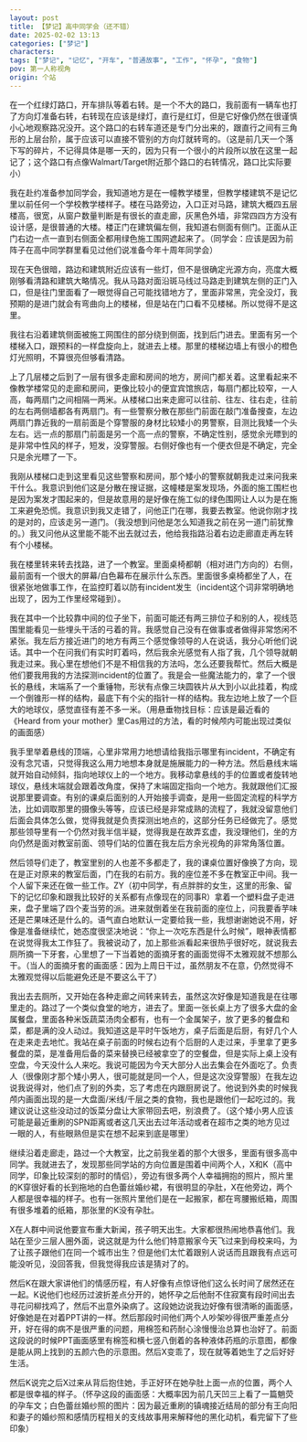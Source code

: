 ```yaml
---
layout: post
title: 【梦记】高中同学会（还不错）
date: 2025-02-02 13:13
categories: ["梦记"]
characters: 
tags: ["梦记", "记忆", "开车", "普通故事", "工作", "怀孕", "食物"]
pov: 第一人称视角
origin: 个站
---
```


在一个红绿灯路口，开车排队等着右转。是一个不大的路口，我前面有一辆车也打了方向灯准备右转，右转现在应该是绿灯，直行是红灯，但是它好像仍然在很谨慎小心地观察路况没开。这个路口的右转车道还是专门分出来的，跟直行之间有三角形的上层台阶，属于应该可以直接不管别的方向灯就转弯的。（这是前几天一个落下写的碎片，不记得具体是哪一天的，因为只有一个很小的片段所以放在这里一起记了；这个路口有点像Walmart/Target附近那个路口的右转情况，路口比实际要小）

我在赴约准备参加同学会，我知道地方是在一幢教学楼里，但教学楼建筑不是记忆里以前任何一个学校教学楼样子。楼在马路旁边，入口正对马路，建筑大概四五层楼高，很宽，从窗户数量判断是有很长的直走廊，灰黑色外墙，非常四四方方没有设计感，是很普通的大楼。楼正门在建筑偏左侧，我知道右侧面有侧门。正面从正门右边一点一直到右侧面全都用绿色施工围网遮起来了。（同学会：应该是因为前阵子在高中同学群里看见过他们说准备今年十周年同学会）

现在天色很暗，路边和建筑附近应该有一些灯，但不是很确定光源方向，亮度大概刚够看清路和建筑大略情况。我从马路对面沿斑马线过马路走到建筑左侧的正门入口，但是往门里面看了一眼觉得自己可能找错地方了，里面非常黑，完全没灯，我预期的是进门就会有弯曲向上的楼梯，但是站在门口看不见楼梯。所以觉得不是这里。

我往右沿着建筑侧面被施工网围住的部分绕到侧面，找到后门进去。里面有另一个楼梯入口，跟预料的一样盘旋向上，就进去上楼。那里的楼梯边墙上有很小的橙色灯光照明，不算很亮但够看清路。

上了几层楼之后到了一层有很多走廊和房间的地方，房间门都关着。这里看起来不像教学楼常见的走廊和房间，更像比较小的便宜宾馆旅店，每扇门都比较窄，一人高，每两扇门之间相隔一两米。从楼梯口出来走廊可以往前、往左、往右走，往前的左右两侧墙都各有两扇门。有一些警察分散在那些门前面在敲门准备搜查，左边两扇门靠近我的一扇前面是个穿警服的身材比较矮小的男警察，目测比我矮一个头左右。远一点的那扇门前面是另一个高一点的警察，不确定性别，感觉余光瞟到的是非常中性风的样子，短发，没穿警服。右侧好像也有一个便衣但是不确定，完全只是余光瞟了一下。

我刚从楼梯口走到这里看见这些警察和房间，那个矮小的警察就朝我走过来问我来干什么。我意识到他们这是分散在搜证据，这幢楼是案发现场，外面的施工围栏也是因为案发才围起来的，但是故意用的是好像在施工似的绿色围网让人以为是在施工来避免恐慌。我意识到我又走错了，问他正门在哪，我要去教室。他说你刚才找的是对的，应该走另一道门。（我没想到问他是怎么知道我之前在另一道门前犹豫的。）我又问他从这里能不能不出去就过去，他给我指路沿着右边走廊直走再左转有个小楼梯。

我在楼里转来转去找路，进了一个教室。里面桌椅都朝（相对进门方向的）右侧，最前面有一个很大的屏幕/白色幕布在展示什么东西。里面很多桌椅都坐了人，在很紧张地做事工作，在监控盯着以防有incident发生（incident这个词非常明确地出现了，因为工作里经常碰到）。

我在其中一个比较靠中间的位子坐下，前面可能还有两三排位子和别的人，视线范围里能看见一些埋头干活的弓着的背。我感觉自己没有在做事或者做得非常悠闲不紧张。我左后方接近进门的地方有两三个感觉像领导的人在说话，我分心听他们说话。其中一个在问我们有实时盯着吗，然后我余光感觉有人指了我，几个领导就朝我走过来。我心里在想他们不是不相信我的方法吗，怎么还要我帮忙。然后大概是他们要我用我的方法探测incident的位置了。我是会一些魔法能力的，拿了一个很长的悬线，末端系了一个重锤物，形状有点像三块圆铁片从大到小以此挂着，构成一个倒锥形一样的结构，最底下有个尖的指针一样的结构。我左边地上放了一个巨大的地球仪，感觉直径有差不多一米。（用悬垂物找目标：应该是最近看的《Heard from your mother》里Cas用过的方法，看的时候颅内可能出现过类似的画面感）

我手里举着悬线的顶端，心里非常用力地想请给我指示哪里有incident，不确定有没有念咒语，只觉得我这么用力地想本身就是施展能力的一种方法。然后悬线末端就开始自动倾斜，指向地球仪上的一个地方。我移动拿悬线的手的位置或者旋转地球仪，悬线末端就会跟着改角度，保持了末端固定指向一个地方。我就跟他们汇报说那里要调查。有别的课桌后面别的人开始接手调查，是用一些固定流程的科学方法，比如调取那里的摄像头等等，应该已经是非常成熟的流程了，我就没留意他们后面会具体怎么做，觉得我就是负责探测出地点的，这部分任务已经做完了。感觉那些领导里有一个仍然对我半信半疑，觉得我是在故弄玄虚，我没理他们，坐的方向仍然是面对教室前面、领导们站的位置在我左后方余光视角的非常角落位置。

然后领导们走了，教室里别的人也差不多都走了，我的课桌位置好像换了方向，现在是正对原来的教室后面，门在我的右前方。我的座位差不多在教室正中间。我一个人留下来还在做一些工作。ZY（初中同学，有点胖胖的女生，这里的形象、留下的记忆印象和跟我比较好的关系都有点像现在的同事R）拿着一个塑料盘子走进来，盘子里端了四个麦当劳的派。进来就倒着坐在我前面的座位上，问我要香芋味还是芒果味还是什么的。语气直白地默认一定要给我一些，我想谢谢她说不用，好像是准备继续忙，她态度很坚决地说：“你上一次吃东西是什么时候”，眼神表情都在说觉得我太工作狂了。我被说动了，加上那些派看起来很热乎很好吃，就说我去厕所摘一下牙套，心里想了一下当着她的面摘牙套的画面觉得不太雅观就不想那么干。（当人的面摘牙套的画面感：因为上周日干过，虽然朋友不在意，仍然觉得不太雅观觉得以后能避免还是不要这么干了）

我出去去厕所，又开始在各种走廊之间转来转去，虽然这次好像是知道我是在往哪里走的。路过了一个类似食堂的地方，进去了。里面一张长桌上方了很多大盘的金属餐盘，里面各种米饭蔬菜汤肉全都有，也有一个金属架子，放了更多的餐盘和菜，都是满的没人动过。我知道这是平时午饭地方，桌子后面是后厨，有好几个人在走来走去地忙。我站在桌子前面的时候右边有个后厨的人走过来，手里拿了更多餐盘的菜，是准备用后备的菜来替换已经被拿空了的空餐盘，但是实际上桌上没有空盘，今天没什么人来吃。我说可能因为今天大部分人出去集会在外面吃了。负责人（很像刚才那个矮小男人，很可能就是同一个人，但是这次没穿警服）在我左边说我说得对，他们点了别的外卖，忘了考虑在内跟厨房说了。他说到外卖的时候我颅内画面出现的是一大盘面/米线/千层之类的食物，我也是跟他们一起吃过的。我建议说让这些没动过的饭菜分盘让大家带回去吧，别浪费了。（这个矮小男人应该可能是最近重刷的SPN距离或者这几天出去过年活动或者在超市之类的地方见过一眼的人，有些眼熟但是实在想不起来到底是哪里）

继续沿着走廊走，路过一个大教室，比之前我坐着的那个大很多，里面有很多高中同学。我就进去了，发现那些同学站的方向位置是围着中间两个人，X和K（高中同学，印象比较深刻的那时的情侣），旁边有很多两个人幸福拥抱的照片，照片里的K穿很好看的长到拖地的白色蕾丝婚纱裙，有很明显的孕肚，X在他旁边，两个人都是很幸福的样子。也有一张照片里他们是在一起搬家，都在弯腰搬纸箱，周围有很多堆着的纸箱，那张里的K没有孕肚。

X在人群中间说他要宣布重大新闻，孩子明天出生。大家都很热闹地恭喜他们。我站在至少三层人圈外面，说这就是为什么他们特意搬家今天飞过来到母校来吗，为了让孩子跟他们在同一个城市出生？但是他们太忙着跟别人说话而且跟我有点远可能没听见，没回答我，但我觉得我应该是猜对了的。

然后K在跟大家讲他们的情感历程，有人好像有点惊讶他们这么长时间了居然还在一起。K说他们也经历过波折差点分开的，她怀孕之后他耐不住寂寞有段时间出去寻花问柳找鸡了，然后不出意外染病了。这段她边说我边好像有很清晰的画面感，好像她是在对着PPT讲的一样。然后那段时间他们两个人吵架吵得很严重差点分开，好在得的病不是很严重的问题，用棉签和药耐心涂慢慢治总算也治好了。前面这段说的时候PPT画面感里有棉签和横七竖八倒着的各种液体药瓶的示意图，都像是能从网上找到的五颜六色的示意图。然后X变乖了，现在就等着她生了之后好好生活。

然后K说完之后X过来从背后抱住她，手正好环在她孕肚上面一点的位置，两个人都是很幸福的样子。（怀孕这段的画面感：大概率因为前几天凹三上看了一篇魈荧的孕车文；白色蕾丝婚纱照的图片：因为最近重刷的镇魂接近结局的部分有王向阳和妻子的婚纱照和感情历程相关的支线故事用来解释他的黑化动机，看完留下了些印象）
